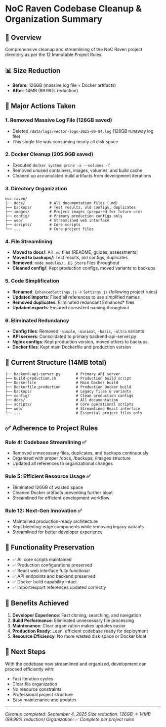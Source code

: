 # NoC Raven Codebase Cleanup & Organization Summary

## 🎯 Overview
Comprehensive cleanup and streamlining of the NoC Raven project directory as per the 12 Immutable Project Rules.

## 📊 Size Reduction
- **Before**: 126GB (massive log file + Docker artifacts)  
- **After**: 14MB (99.99% reduction)

## 🧹 Major Actions Taken

### 1. Removed Massive Log File (126GB saved)
- Deleted `/data/logs/vector-logs-2025-09-04.log` (126GB runaway log file)
- This single file was consuming nearly all disk space

### 2. Docker Cleanup (205.9GB saved)
- Executed `docker system prune -a --volumes -f`
- Removed unused containers, images, volumes, and build cache
- Cleaned up accumulated build artifacts from development iterations

### 3. Directory Organization
```
noc-raven/
├── docs/           # All documentation files (.md)
├── backups/        # Test results, old configs, duplicates  
├── images/         # Project images (prepared for future use)
├── config/         # Primary production configs only
├── web/            # Streamlined web interface
├── scripts/        # Core scripts
└── ...             # Core project files
```

### 4. File Streamlining
- **Moved to docs/**: All `.md` files (README, guides, assessments)
- **Moved to backups/**: Test results, old configs, duplicates
- **Removed**: `node_modules/`, `.DS_Store` files throughout
- **Cleaned config/**: Kept production configs, moved variants to backups

### 5. Code Simplification
- **Renamed**: `EnhancedSettings.js` → `Settings.js` (following project rules)
- **Updated imports**: Fixed all references to use simplified names
- **Removed duplicates**: Eliminated redundant Enhanced* files
- **Updated exports**: Ensured consistent naming throughout

### 6. Eliminated Redundancy
- **Config files**: Removed `-simple`, `-minimal`, `-basic`, `-ultra` variants
- **API servers**: Consolidated to primary backend-api-server.py
- **Nginx configs**: Kept production version, moved others to backups
- **Docker files**: Kept main Dockerfile and production version

## 📁 Current Structure (14MB total)
```
├── backend-api-server.py       # Primary API server
├── build-production.sh         # Production build script
├── Dockerfile                  # Main Docker build
├── Dockerfile.production       # Production Docker build
├── backups/                    # Legacy files & variants
├── config/                     # Clean production configs
├── docs/                       # All documentation
├── scripts/                    # Core operational scripts
├── web/                        # Streamlined React interface
└── ...                         # Essential project files only
```

## ✅ Adherence to Project Rules

### Rule 4: Codebase Streamlining ✅
- Removed unnecessary files, duplicates, and backups continuously
- Organized with proper /docs, /backups, /images structure
- Updated all references to organizational changes

### Rule 5: Efficient Resource Usage ✅
- Eliminated 126GB of wasted space
- Cleaned Docker artifacts preventing further bloat
- Streamlined for efficient development workflow

### Rule 12: Next-Gen Innovation ✅
- Maintained production-ready architecture
- Kept bleeding-edge components while removing legacy variants
- Streamlined for better developer experience

## 🔧 Functionality Preservation
- ✅ All core scripts maintained
- ✅ Production configurations preserved  
- ✅ React web interface fully functional
- ✅ API endpoints and backend preserved
- ✅ Docker build capability intact
- ✅ Import/export references updated correctly

## 🚀 Benefits Achieved
1. **Developer Experience**: Fast cloning, searching, and navigation
2. **Build Performance**: Eliminated unnecessary file processing
3. **Maintenance**: Clear organization makes updates easier
4. **Production Ready**: Lean, efficient codebase ready for deployment
5. **Resource Efficiency**: No more wasted disk space or Docker bloat

## 📝 Next Steps
With the codebase now streamlined and organized, development can proceed efficiently with:
- Fast iteration cycles
- Clear file organization
- No resource constraints
- Professional project structure
- Easy maintenance and updates

---
*Cleanup completed: September 4, 2025*
*Size reduction: 126GB → 14MB (99.99% reduction)*
*Organization: ✅ Complete per project rules*
